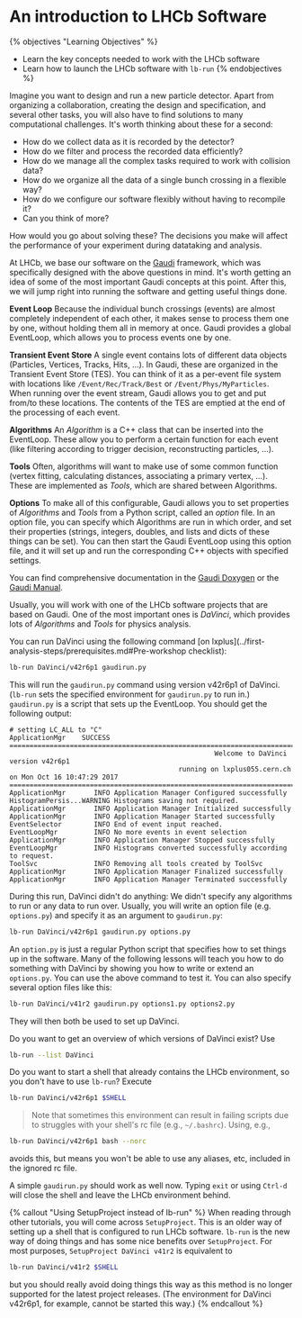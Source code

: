 # An introduction to LHCb Software

{% objectives "Learning Objectives" %}
* Learn the key concepts needed to work with the LHCb software
* Learn how to launch the LHCb software with `lb-run`
{% endobjectives %} 

Imagine you want to design and run a new particle detector.
Apart from organizing a collaboration, creating the design and specification, and several other tasks, you will also have to find solutions to many computational challenges.
It's worth thinking about these for a second:

 - How do we collect data as it is recorded by the detector?
 - How do we filter and process the recorded data efficiently?
 - How do we manage all the complex tasks required to work with collision data?
 - How do we organize all the data of a single bunch crossing in a flexible way?
 - How do we configure our software flexibly without having to recompile it?
 - Can you think of more?

How would you go about solving these?
The decisions you make will affect the performance of your experiment during datataking and analysis.

At LHCb, we base our software on the [Gaudi](https://proj-gaudi.web.cern.ch/proj-gaudi/) framework, which was specifically designed with the above questions in mind.
It's worth getting an idea of some of the most important Gaudi concepts at this point.
After this, we will jump right into running the software and getting useful things done.

**Event Loop**
Because the individual bunch crossings (events) are almost completely independent of each other, it makes sense to process them one by one, without holding them all in memory at once.
Gaudi provides a global EventLoop, which allows you to process events one by one.

**Transient Event Store**
A single event contains lots of different data objects (Particles, Vertices, Tracks, Hits, ...).
In Gaudi, these are organized in the Transient Event Store (TES).
You can think of it as a per-event file system with locations like `/Event/Rec/Track/Best` or `/Event/Phys/MyParticles`.
When running over the event stream, Gaudi allows you to get and put from/to these locations.
The contents of the TES are emptied at the end of the processing of each event.

**Algorithms**
An *Algorithm* is a C++ class that can be inserted into the EventLoop.
These allow you to perform a certain function for each event (like filtering according to trigger decision, reconstructing particles, ...).

**Tools**
Often, algorithms will want to make use of some common function (vertex fitting, calculating distances, associating a primary vertex, ...).
These are implemented as *Tools*, which are shared between Algorithms.

**Options**
To make all of this configurable, Gaudi allows you to set properties of *Algorithms* and *Tools* from a Python script, called an *option* file.
In an option file, you can specify which Algorithms are run in which order, and set their properties (strings, integers, doubles, and lists and dicts of these things can be set).
You can then start the Gaudi EventLoop using this option file, and it will set up and run the corresponding C++ objects with specified settings.

You can find comprehensive documentation in the [Gaudi Doxygen](https://proj-gaudi.web.cern.ch/proj-gaudi/releases/latest/doxygen/) or the [Gaudi Manual](http://lhcb-comp.web.cern.ch/lhcb-comp/Frameworks/Gaudi/Gaudi_v9/GUG/GUG.pdf).

Usually, you will work with one of the LHCb software projects that are based on Gaudi.
One of the most important ones is *DaVinci*, which provides lots of *Algorithms* and *Tools* for physics analysis.

You can run DaVinci using the following command [on lxplus](../first-analysis-steps/prerequisites.md#Pre-workshop checklist):
```bash
lb-run DaVinci/v42r6p1 gaudirun.py
```

This will run the `gaudirun.py` command using version v42r6p1 of DaVinci. (`lb-run` sets the specified environment for `gaudirun.py` to run in.)
`gaudirun.py` is a script that sets up the EventLoop.
You should get the following output:

```
# setting LC_ALL to "C"
ApplicationMgr    SUCCESS
====================================================================================================================================
                                                   Welcome to DaVinci version v42r6p1
                                          running on lxplus055.cern.ch on Mon Oct 16 10:47:29 2017
====================================================================================================================================
ApplicationMgr       INFO Application Manager Configured successfully
HistogramPersis...WARNING Histograms saving not required.
ApplicationMgr       INFO Application Manager Initialized successfully
ApplicationMgr       INFO Application Manager Started successfully
EventSelector        INFO End of event input reached.
EventLoopMgr         INFO No more events in event selection
ApplicationMgr       INFO Application Manager Stopped successfully
EventLoopMgr         INFO Histograms converted successfully according to request.
ToolSvc              INFO Removing all tools created by ToolSvc
ApplicationMgr       INFO Application Manager Finalized successfully
ApplicationMgr       INFO Application Manager Terminated successfully
```

During this run, DaVinci didn't do anything: We didn't specify any algorithms to run or any data to run over.
Usually, you will write an option file (e.g. `options.py`) and specify it as an argument to `gaudirun.py`:

```bash
lb-run DaVinci/v42r6p1 gaudirun.py options.py
```

An `option.py` is just a regular Python script that specifies how to set things up in the software.
Many of the following lessons will teach you how to do something with DaVinci by showing you how to write or extend an `options.py`.
You can use the above command to test it.
You can also specify several option files like this:
```bash
lb-run DaVinci/v41r2 gaudirun.py options1.py options2.py
```
They will then both be used to set up DaVinci.

Do you want to get an overview of which versions of DaVinci exist? Use
```bash
lb-run --list DaVinci
```
Do you want to start a shell that already contains the LHCb environment, so you don't have to use `lb-run`?
Execute
```bash
lb-run DaVinci/v42r6p1 $SHELL
```
>Note that sometimes this environment can result in failing scripts due to struggles with your shell's rc file (e.g., `~/.bashrc`). Using, e.g.,
```bash
lb-run DaVinci/v42r6p1 bash --norc
```
avoids this, but means you won't be able to use any aliases, etc, included in the ignored rc file.

A simple `gaudirun.py` should work as well now.
Typing `exit` or using `Ctrl-d` will close the shell and leave the LHCb environment behind.

{% callout "Using SetupProject instead of lb-run" %}
When reading through other tutorials, you will come across `SetupProject`.
This is an older way of setting up a shell that is configured to run LHCb software.
`lb-run` is the new way of doing things and has some nice benefits over `SetupProject`.
For most purposes, `SetupProject DaVinci v41r2` is equivalent to
```bash
lb-run DaVinci/v41r2 $SHELL
```
but you should really avoid doing things this way as this method is no longer supported for the latest project releases. (The environment for DaVinci v42r6p1, for example, cannot be started this way.)
{% endcallout %} 
